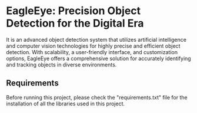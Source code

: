# EagleEye: Precision Object Detection for the Digital Era
It is an advanced object detection system that utilizes artificial intelligence and computer vision technologies for highly precise and efficient object detection. With scalability, a user-friendly interface, and customization options, EagleEye offers a comprehensive solution for accurately identifying and tracking objects in diverse environments.
## Requirements
Before running this project, please check the "requirements.txt" file for the installation of all the libraries used in this project.

